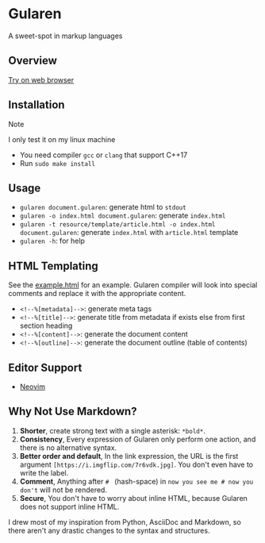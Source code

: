 # Gularen
A sweet-spot in markup languages

## Overview
[Try on web browser](https://noorwach.id/gularen-web/)

## Installation
> [!NOTE]
> I only test it on my linux machine
- You need compiler `gcc` or `clang` that support C++17
- Run `sudo make install`

## Usage
- `gularen document.gularen`: generate html to `stdout`
- `gularen -o index.html document.gularen`: generate `index.html`
- `gularen -t resource/template/article.html -o index.html document.gularen`: generate `index.html` with `article.html` template
- `gularen -h`: for help

## HTML Templating
See the [example.html](resource/template/exapmle.html) for an example.
Gularen compiler will look into special comments and replace it with the appropriate content.
- `<!--%[metadata]-->`: generate meta tags
- `<!--%[title]-->`: generate title from metadata if exists else from first section heading
- `<!--%[content]-->`: generate the document content
- `<!--%[outline]-->`: generate the document outline (table of contents)


## Editor Support
- [Neovim](https://github.com/noorwachid/nvim-gularen)

## Why Not Use Markdown?
1. **Shorter**, create strong text with a single asterisk: `*bold*`.
2. **Consistency**, Every expression of Gularen only perform one action, and there is no alternative syntax.
3. **Better order and default**, In the link expression, the URL is the first argument `[https://i.imgflip.com/7r6vdk.jpg]`. You don't even have to write the label.
4. **Comment**, Anything after `# ` (hash-space) in `now you see me # now you don't` will not be rendered.
5. **Secure**, You don't have to worry about inline HTML, because Gularen does not support inline HTML.

I drew most of my inspiration from Python, AsciiDoc and Markdown, so there aren't any drastic changes to the syntax and structures.

